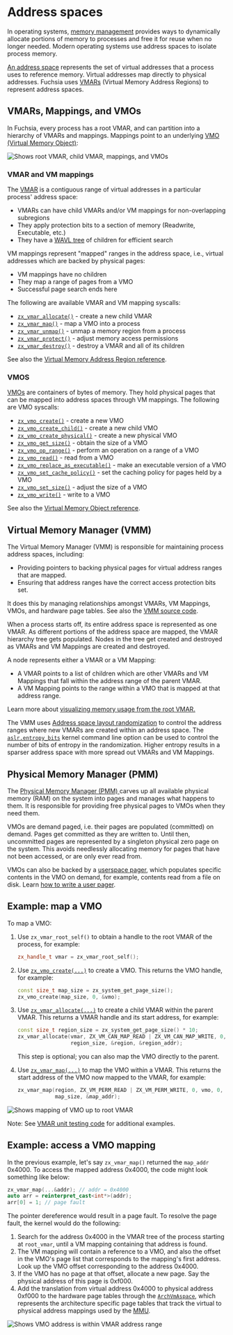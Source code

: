 # Address spaces

In operating systems,
[memory management](https://en.wikipedia.org/wiki/Memory_management)
provides ways to dynamically allocate portions of memory to processes and
free it for reuse when no longer needed.
Modern operating systems use address spaces to isolate process memory.

[An address space](https://en.wikipedia.org/wiki/Virtual_address_space)
represents the set of virtual addresses that a process uses to reference memory.
Virtual addresses map directly to physical addresses. Fuchsia uses
[VMARs](/docs/reference/kernel_objects/vm_address_region.md)
(Virtual Memory Address Regions) to represent address spaces.

## VMARs, Mappings, and VMOs

In Fuchsia, every process has a root VMAR, and can partition into a hierarchy of
VMARs and mappings. Mappings point to an underlying
[VMO (Virtual Memory Object)](/docs/reference/kernel_objects/vm_object.md):

![Shows root VMAR, child VMAR, mappings, and VMOs](images/vmar_mappings_vmos.png)

### VMAR and VM mappings

The
[VMAR](/docs/reference/kernel_objects/vm_address_region.md)
is a contiguous range of virtual addresses in a particular process' address
space:

+   VMARs can have child VMARs and/or VM mappings for non-overlapping
    subregions
+   They apply protection bits to a section of memory (Readwrite,
    Executable, etc.)
+   They have a [WAVL tree](https://en.wikipedia.org/wiki/WAVL_tree) of
    children for efficient search

VM mappings represent "mapped" ranges in the address space, i.e., virtual
addresses which are backed by physical pages:

+   VM mappings have no children
+   They map a range of pages from a VMO
+   Successful page search ends here

The following are available VMAR and VM mapping syscalls:

 + [`zx_vmar_allocate()`](/reference/syscalls/vmar_allocate.md) - create a new child VMAR
 + [`zx_vmar_map()`](/reference/syscalls/vmar_map.md) - map a VMO into a process
 + [`zx_vmar_unmap()`](/reference/syscalls/vmar_unmap.md) - unmap a memory region from a process
 + [`zx_vmar_protect()`](/reference/syscalls/vmar_protect.md) - adjust memory access permissions
 + [`zx_vmar_destroy()`](/reference/syscalls/vmar_destroy.md) - destroy a VMAR and all of its children

See also the [Virtual Memory Address Region reference](/docs/reference/kernel_objects/vm_address_region.md).

### VMOS

[VMOs](/docs/reference/kernel_objects/vm_object.md)
are containers of bytes of memory.
They hold physical pages that can be mapped into address spaces through VM mappings.
The following are VMO syscalls:

 + [`zx_vmo_create()`](/reference/syscalls/vmo_create.md) - create a new VMO
 + [`zx_vmo_create_child()`](/reference/syscalls/vmo_create_child.md) - create a new child VMO
 + [`zx_vmo_create_physical()`](/reference/syscalls/vmo_create_physical.md) - create a new physical VMO
 + [`zx_vmo_get_size()`](/reference/syscalls/vmo_get_size.md) - obtain the size of a VMO
 + [`zx_vmo_op_range()`](/reference/syscalls/vmo_op_range.md) - perform an operation on a range of a VMO
 + [`zx_vmo_read()`](/reference/syscalls/vmo_read.md) - read from a VMO
 + [`zx_vmo_replace_as_executable()`](/reference/syscalls/vmo_replace_as_executable.md) - make an executable version of a VMO
 + [`zx_vmo_set_cache_policy()`](/reference/syscalls/vmo_set_cache_policy.md) - set the caching policy for pages held by a VMO
 + [`zx_vmo_set_size()`](/reference/syscalls/vmo_set_size.md) - adjust the size of a VMO
 + [`zx_vmo_write()`](/reference/syscalls/vmo_write.md) - write to a VMO

See also the [Virtual Memory Object reference](/docs/reference/kernel_objects/vm_object.md).

## Virtual Memory Manager (VMM)

The Virtual Memory Manager (VMM) is responsible for maintaining process address
spaces, including:

+   Providing pointers to backing physical pages for virtual address ranges that
    are mapped.
+   Ensuring that address ranges have the correct access protection bits set.

It does this by managing relationships amongst VMARs, VM Mappings, VMOs, and
hardware page tables. See also the
[VMM source code](https://cs.opensource.google/fuchsia/fuchsia/+/main:zircon/kernel/vm/vmm.cc?q=vmm&ss=fuchsia%2Ffuchsia).

When a process starts off, its entire address space is represented as one VMAR.
As different portions of the address space are mapped, the VMAR hierarchy tree
gets populated. Nodes in the tree get created and destroyed as VMARs and VM
Mappings are created and destroyed.

A node represents either a VMAR or a VM Mapping:

+   A VMAR points to a list of children which are other VMARs and VM
    Mappings that fall within the address range of the parent VMAR.
+   A VM Mapping points to the range within a VMO that is mapped at that
    address range.

Learn more about
[visualizing memory usage from the root VMAR.](/docs/development/kernel/memory/memory.md#visualize_memory_usage)

The VMM uses
[Address space layout randomization](https://en.wikipedia.org/wiki/Address_space_layout_randomization)
to control the address ranges where new VMARs are created within an address space.
The
[`aslr.entropy_bits`](https://source.corp.google.com/fuchsia/zircon/kernel/lib/boot-options/include/lib/boot-options/options.inc;l=21?q=aslr_entropy_bits&sq=package:fuchsia*)
kernel command line option can be used to control the number of bits of entropy
in the randomization. Higher entropy results in a sparser address space with
more spread out VMARs and VM Mappings.

## Physical Memory Manager (PMM)

The
[Physical Memory Manager (PMM) ](https://cs.opensource.google/fuchsia/fuchsia/+/main:zircon/kernel/vm/pmm.cc)
carves up all available physical memory (RAM) on the system into pages and
manages what happens to them.
It is responsible for providing free physical pages to VMOs when
they need them.

VMOs are demand paged, i.e. their pages are populated (committed) on demand.
Pages get committed as they are written to. Until then, uncommitted pages are
represented by a singleton physical zero page on the system. This avoids
needlessly allocating memory for pages that have not been accessed, or are only
ever read from.

VMOs can also be backed by a
[userspace pager](/docs/reference/kernel_objects/pager.md),
which populates specific contents in the VMO on demand,
for example, contents read from a file on disk.
Learn [how to write a user pager](https://cs.opensource.google/fuchsia/fuchsia/+/main:src/storage/docs/paging.md).

## Example: map a VMO

To map a VMO:

1.  Use `zx_vmar_root_self()` to obtain a handle to the root VMAR of the process,
    for example:

    ```cpp
    zx_handle_t vmar = zx_vmar_root_self();
    ```
1.  Use [`zx_vmo_create(...)`](/reference/syscalls/vmo_create.md) to create a VMO.
    This returns the VMO handle, for example:

    ```cpp
    const size_t map_size = zx_system_get_page_size();
    zx_vmo_create(map_size, 0, &vmo);
    ```
1.  Use [`zx_vmar_allocate(...)`](/reference/syscalls/vmar_allocate.md)
    to create a child VMAR within the parent VMAR.
    This returns a VMAR handle and its start address, for example:

    ```cpp
    const size_t region_size = zx_system_get_page_size() * 10;
    zx_vmar_allocate(vmar, ZX_VM_CAN_MAP_READ | ZX_VM_CAN_MAP_WRITE, 0,
                     region_size, &region, &region_addr);
    ```
    This step is optional; you can also map the VMO directly to the parent.
1.  Use [`zx_vmar_map(...)`](/reference/syscalls/vmar_map.md) to map the VMO within a VMAR.
    This returns the start address of the VMO now mapped to the VMAR, for
    example:

    ```cpp
    zx_vmar_map(region, ZX_VM_PERM_READ | ZX_VM_PERM_WRITE, 0, vmo, 0,
                map_size, &map_addr);
    ```

![Shows mapping of VMO up to root VMAR](images/vmo_to_root_vmar.png)

Note: See [VMAR unit testing code](https://source.corp.google.com/fuchsia/zircon/system/utest/core/vmar/vmar.cc)
for additional examples.

## Example: access a VMO mapping

In the previous example,
let's say `zx_vmar_map()` returned the `map_addr` 0x4000.
To access the mapped address 0x4000,
the code might look something like below:

```cpp
zx_vmar_map(...&addr); // addr = 0x4000
auto arr = reinterpret_cast<int*>(addr);
arr[0] = 1; // page fault
```

The pointer dereference would result in a page fault.
To resolve the page fault, the kernel would do the following:

1.  Search for the address 0x4000 in the VMAR tree of the process starting
    at `root_vmar`, until a VM mapping containing that address is found.
1.  The VM mapping will contain a reference to a VMO,
    and also the offset in the VMO's page list
    that corresponds to the mapping's first address.
    Look up the VMO offset corresponding to the address 0x4000.
1.  If the VMO has no page at that offset, allocate a new page.
    Say the physical address of this page is 0xf000.
1.  Add the translation from virtual address 0x4000 to physical address 0xf000
    to the hardware page tables through the
    [`ArchVmAspace`](https://cs.opensource.google/fuchsia/fuchsia/+/main:zircon/kernel/vm/include/vm/arch_vm_aspace.h),
    which represents the architecture specific page tables
    that track the virtual to physical address mappings used by the
    [MMU](https://en.wikipedia.org/wiki/Memory_management_unit).

![Shows VMO address is within VMAR address range](images/vmo_address_in_vmar_address_range.png)


